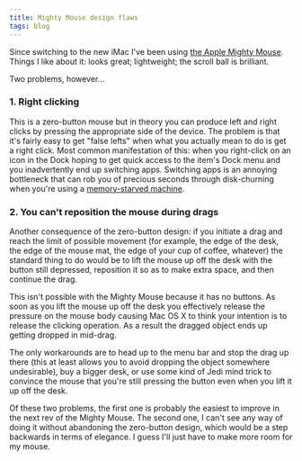 ```yaml
---
title: Mighty Mouse design flaws
tags: blog
---
```


Since switching to the new iMac I've been using [the Apple Mighty Mouse](http://www.apple.com/mightymouse/). Things I like about it: looks great; lightweight; the scroll ball is brilliant.

Two problems, however...

### 1. Right clicking

This is a zero-button mouse but in theory you can produce left and right clicks by pressing the appropriate side of the device. The problem is that it's fairly easy to get "false lefts" when what you actually mean to do is get a right click. Most common manifestation of this: when you right-click on an icon in the Dock hoping to get quick access to the item's Dock menu and you inadvertently end up switching apps. Switching apps is an annoying bottleneck that can rob you of precious seconds through disk-churning when you're using a [memory-starved machine](http://typechecked.net/a/about/wincent/weblog/archives/2006/05/memory_for_the.php).

### 2. You can't reposition the mouse during drags

Another consequence of the zero-button design: if you initiate a drag and reach the limit of possible movement (for example, the edge of the desk, the edge of the mouse mat, the edge of your cup of coffee, whatever) the standard thing to do would be to lift the mouse up off the desk with the button still depressed, reposition it so as to make extra space, and then continue the drag.

This isn't possible with the Mighty Mouse because it has no buttons. As soon as you lift the mouse up off the desk you effectively release the pressure on the mouse body causing Mac OS X to think your intention is to release the clicking operation. As a result the dragged object ends up getting dropped in mid-drag.

The only workarounds are to head up to the menu bar and stop the drag up there (this at least allows you to avoid dropping the object somewhere undesirable), buy a bigger desk, or use some kind of Jedi mind trick to convince the mouse that you're still pressing the button even when you lift it up off the desk.

Of these two problems, the first one is probably the easiest to improve in the next rev of the Mighty Mouse. The second one, I can't see any way of doing it without abandoning the zero-button design, which would be a step backwards in terms of elegance. I guess I'll just have to make more room for my mouse.
